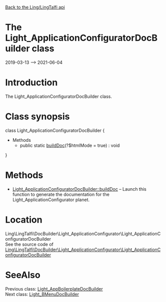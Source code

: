 [Back to the Ling/LingTalfi api](https://github.com/lingtalfi/LingTalfi/blob/master/doc/api/Ling/LingTalfi.md)



The Light_ApplicationConfiguratorDocBuilder class
================
2019-03-13 --> 2021-06-04






Introduction
============

The Light_ApplicationConfiguratorDocBuilder class.



Class synopsis
==============


class <span class="pl-k">Light_ApplicationConfiguratorDocBuilder</span>  {

- Methods
    - public static [buildDoc](https://github.com/lingtalfi/LingTalfi/blob/master/doc/api/Ling/LingTalfi/DocBuilder/Light_ApplicationConfigurator/Light_ApplicationConfiguratorDocBuilder/buildDoc.md)(?$htmlMode = true) : void

}






Methods
==============

- [Light_ApplicationConfiguratorDocBuilder::buildDoc](https://github.com/lingtalfi/LingTalfi/blob/master/doc/api/Ling/LingTalfi/DocBuilder/Light_ApplicationConfigurator/Light_ApplicationConfiguratorDocBuilder/buildDoc.md) &ndash; Launch this function to generate the documentation for the Light_ApplicationConfigurator planet.





Location
=============
Ling\LingTalfi\DocBuilder\Light_ApplicationConfigurator\Light_ApplicationConfiguratorDocBuilder<br>
See the source code of [Ling\LingTalfi\DocBuilder\Light_ApplicationConfigurator\Light_ApplicationConfiguratorDocBuilder](https://github.com/lingtalfi/LingTalfi/blob/master/DocBuilder/Light_ApplicationConfigurator/Light_ApplicationConfiguratorDocBuilder.php)



SeeAlso
==============
Previous class: [Light_AppBoilerplateDocBuilder](https://github.com/lingtalfi/LingTalfi/blob/master/doc/api/Ling/LingTalfi/DocBuilder/Light_AppBoilerplate/Light_AppBoilerplateDocBuilder.md)<br>Next class: [Light_BMenuDocBuilder](https://github.com/lingtalfi/LingTalfi/blob/master/doc/api/Ling/LingTalfi/DocBuilder/Light_BMenu/Light_BMenuDocBuilder.md)<br>

